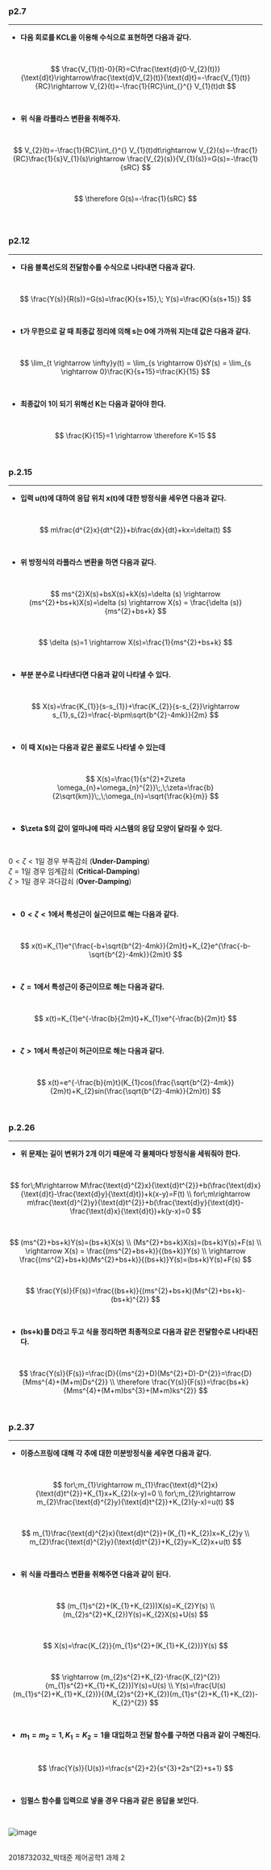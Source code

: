 ### **p2.7**   
***
* **다음 회로를 KCL을 이용해 수식으로 표현하면 다음과 같다.**
   
<br>   

$$
\frac{V_{1}(t)-0}{R}=C\frac{\text{d}(0-V_{2}(t))}{\text{d}t}\rightarrow\frac{\text{d}V_{2}(t)}{\text{d}t}=-\frac{V_{1}(t)}{RC}\rightarrow V_{2}(t)=-\frac{1}{RC}\int_{}^{} V_{1}(t)dt
$$   

<br>

* **위 식을 라플라스 변환을 취해주자.**
   
<br>   

$$
V_{2}(t)=-\frac{1}{RC}\int_{}^{} V_{1}(t)dt\rightarrow V_{2}(s)=-\frac{1}{RC}\frac{1}{s}V_{1}(s)\rightarrow \frac{V_{2}(s)}{V_{1}(s)}=G(s)=-\frac{1}{sRC}
$$   

<br>   

$$
\therefore G(s)=-\frac{1}{sRC}
$$   
<br>   

### **p2.12**   
***

* **다음 블록선도의 전달함수를 수식으로 나타내면 다음과 같다.**   

<br>   
   
$$
\frac{Y(s)}{R(s)}=G(s)=\frac{K}{s+15},\; Y(s)=\frac{K}{s(s+15)}
$$   

<br>   

* **t가 무한으로 갈 때 최종값 정리에 의해 s는 0에 가까워 지는데 값은 다음과 같다.**   

<br>   

$$
\lim_{t \rightarrow \infty}y(t) = \lim_{s \rightarrow 0}sY(s) = \lim_{s \rightarrow 0}\frac{K}{s+15}=\frac{K}{15}
$$
   
<br>   

* **최종값이 1이 되기 위해선 K는 다음과 같아야 한다.**   
<br>

$$
\frac{K}{15}=1 \rightarrow \therefore K=15
$$

<br>   

### **p.2.15**   
***

* **입력 u(t)에 대하여 응답 위치 x(t)에 대한 방정식을 세우면 다음과 같다.**
<br>

   $$
   m\frac{d^{2}x}{dt^{2}}+b\frac{dx}{dt}+kx=\delta(t)
   $$
  
<br>

* **위 방정식의 라플라스 변환을 하면 다음과 같다.**   
<br>

$$
ms^{2}X(s)+bsX(s)+kX(s)=\delta (s) \rightarrow (ms^{2}+bs+k)X(s)=\delta (s) \rightarrow X(s) = \frac{\delta (s)}{ms^{2}+bs+k}
$$

<br>

$$
\delta (s)=1 \rightarrow X(s)=\frac{1}{ms^{2}+bs+k}
$$   

<br>   

* **부분 분수로 나타낸다면 다음과 같이 나타낼 수 있다.**
<br>

$$
X(s)=\frac{K_{1}}{s-s_{1}}+\frac{K_{2}}{s-s_{2}}\rightarrow  s_{1},s_{2}=\frac{-b\pm\sqrt{b^{2}-4mk}}{2m}
$$

<br>   

* **이 때 X(s)는 다음과 같은 꼴로도 나타낼 수 있는데**   
<br>

$$
X(s)=\frac{1}{s^{2}+2\zeta \omega_{n}+\omega_{n}^{2}}\;,\;\zeta=\frac{b}{2\sqrt{km}}\;,\;\omega_{n}=\sqrt{\frac{k}{m}}
$$

<br>   

* **$\zeta $의 값이 얼마냐에 따라 시스템의 응답 모양이 달라질 수 있다.**  
<br>

$0<\zeta<1$일 경우 부족감쇠 (**Under-Damping**)   
$\zeta=1$일 경우 임계감쇠 (**Critical-Damping**)   
$\zeta>1$일 경우 과다감쇠 (**Over-Damping**)   

<br>    

* **$0<\zeta<1$에서 특성근이 실근이므로 해는 다음과 같다.**   
<br>

$$   
x(t)=K_{1}e^{\frac{-b+\sqrt{b^{2}-4mk}}{2m}t}+K_{2}e^{\frac{-b-\sqrt{b^{2}-4mk}}{2m}t}
$$   

<br>   

* **$\zeta=1$에서 특성근이 중근이므로 해는 다음과 같다.**  
<br>

$$   
x(t)=K_{1}e^{-\frac{b}{2m}t}+K_{1}xe^{-\frac{b}{2m}t}
$$   

<br>   

* **$\zeta>1$에서 특성근이 허근이므로 해는 다음과 같다.**  
<br>

$$   
x(t)=e^{-\frac{b}{m}t}(K_{1}cos(\frac{\sqrt{b^{2}-4mk}}{2m}t)+K_{2}sin(\frac{\sqrt{b^{2}-4mk}}{2m}t))
$$   

<br>   

### **p.2.26**   
***   

* **위 문제는 길이 변위가 2개 이기 때문에 각 물체마다 방정식을 세워줘야 한다.**   
<br>

$$
for\;M\rightarrow M\frac{\text{d}^{2}x}{\text{d}t^{2}}+b(\frac{\text{d}x}{\text{d}t}-\frac{\text{d}y}{\text{d}t})+k(x-y)=F(t) \\ for\;m\rightarrow m\frac{\text{d}^{2}y}{\text{d}t^{2}}+b(\frac{\text{d}y}{\text{d}t}-\frac{\text{d}x}{\text{d}t})+k(y-x)=0
$$

<br>   

$$
(ms^{2}+bs+k)Y(s)=(bs+k)X(s) \\ (Ms^{2}+bs+k)X(s)=(bs+k)Y(s)+F(s) \\ \rightarrow X(s) = \frac{(ms^{2}+bs+k)}{(bs+k)}Y(s) \\ \rightarrow \frac{(ms^{2}+bs+k)(Ms^{2}+bs+k)}{(bs+k)}Y(s)=(bs+k)Y(s)+F(s)
$$

<br>   

$$
\frac{Y(s)}{F(s)}=\frac{(bs+k)}{(ms^{2}+bs+k)(Ms^{2}+bs+k)-(bs+k)^{2}}
$$   

<br>   

* **(bs+k)를 D라고 두고 식을 정리하면 최종적으로 다음과 같은 전달함수로 나타내진다.**   
<br>

$$
\frac{Y(s)}{F(s)}=\frac{D}{(ms^{2}+D)(Ms^{2}+D)-D^{2}}=\frac{D}{Mms^{4}+(M+m)Ds^{2}} \\ \therefore \frac{Y(s)}{F(s)}=\frac{bs+k}{Mms^{4}+(M+m)bs^{3}+(M+m)ks^{2}}
$$   

<br>   

### **p.2.37**   
***   
* **이중스프링에 대해 각 추에 대한 미분방정식을 세우면 다음과 같다.**   
<br>

$$
for\;m_{1}\rightarrow m_{1}\frac{\text{d}^{2}x}{\text{d}t^{2}}+K_{1}x+K_{2}(x-y)=0 \\  for\;m_{2}\rightarrow m_{2}\frac{\text{d}^{2}y}{\text{d}t^{2}}+K_{2}(y-x)=u(t)
$$   

<br>   

$$
m_{1}\frac{\text{d}^{2}x}{\text{d}t^{2}}+(K_{1}+K_{2})x=K_{2}y \\  m_{2}\frac{\text{d}^{2}y}{\text{d}t^{2}}+K_{2}y=K_{2}x+u(t)
$$   

<br>   

* **위 식을 라플라스 변환을 취해주면 다음과 같이 된다.**   
<br>

$$   
(m_{1}s^{2}+(K_{1}+K_{2}))X(s)=K_{2}Y(s) \\ (m_{2}s^{2}+K_{2})Y(s)=K_{2}X(s)+U(s)
$$   

<br>   

$$
X(s)=\frac{K_{2}}{m_{1}s^{2}+(K_{1}+K_{2})}Y(s)
$$   

<br>   

$$
\rightarrow (m_{2}s^{2}+K_{2}-\frac{K_{2}^{2}}{m_{1}s^{2}+K_{1}+K_{2}})Y(s)=U(s) \\ Y(s)=\frac{U(s)(m_{1}s^{2}+K_{1}+K_{2})}{(M_{2}s^{2}+K_{2})(m_{1}s^{2}+K_{1}+K_{2})-K_{2}^{2}}
$$   

<br>   

* **$m_{1}=m_{2}=1,K_{1}=K_{2}=1$을 대입하고 전달 함수를 구하면 다음과 같이 구해진다.**   
<br>

$$
\frac{Y(s)}{U(s)}=\frac{s^{2}+2}{s^{3}+2s^{2}+s+1}
$$   

<br>   

* **임펄스 함수를 입력으로 넣을 경우 다음과 같은 응답을 보인다.**   
<br>

![image](https://github.com/unclepark01/aiApplication/assets/89457738/7aa30f60-ece4-484e-b8be-98626aeee7e5)   

<br>   
2018732032_박태준 제어공학1 과제 2
